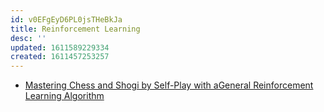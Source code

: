 ```yaml
---
id: v0EFgEyD6PL0jsTHeBkJa
title: Reinforcement Learning
desc: ''
updated: 1611589229334
created: 1611457253257
---
```


- [Mastering Chess and Shogi by Self-Play with aGeneral Reinforcement Learning Algorithm](https://arxiv.org/pdf/1712.01815.pdf)

